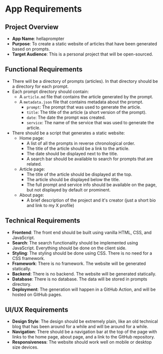 # App Requirements

## Project Overview
- **App Name**: hellaprompter
- **Purpose**: To create a static website of articles that have been generated based on prompts.
- **Target Audience**: This is a personal project that will be open-sourced.

## Functional Requirements
- There will be a directory of prompts (articles). In that directory should be a directory for each prompt.
- Each prompt directory should contain:
  - A `article.md` file that contains the article generated by the prompt.
  - A `metadata.json` file that contains metadata about the prompt.
    - `prompt`: The prompt that was used to generate the article.
    - `title`: The title of the article (a short version of the prompt).
    - `date`: The date the prompt was created.
    - `service`: The name of the service that was used to generate the article.
- There should be a script that generates a static website:
  - Home page:
    - A list of all the prompts in reverse chronological order.
    - The title of the article should be a link to the article.
    - The date should be displayed next to the title.
    - A search bar should be available to search for prompts that are related.
  - Article page:
    - The title of the article should be displayed at the top.
    - The article should be displayed below the title.
    - The full prompt and service info should be available on the page, but not displayed by default or prominent.
  - About page:
    - A brief description of the project and it's creator (just a short bio and link to my X profile)

## Technical Requirements
- **Frontend**: The front end should be built using vanilla HTML, CSS, and JavaScript.
- **Search**: The search functionality should be implemented using JavaScript. Everything should be done on the client side.
- **Styling**: The styling should be done using CSS. There is no need for a CSS framework.
- **Framework**: There is no framework. The website will be generated statically.
- **Backend**: There is no backend. The website will be generated statically.
- **Database**: There is no database. The data will be stored in prompts directory.
- **Deployment**: The generation will happen in a GitHub Action, and will be hosted on GitHub pages.

## UI/UX Requirements
- **Design Style**: The design should be extremely plain, like an old technical blog that has been around for a while and will be around for a while.
- **Navigation**: There should be a navigation bar at the top of the page with links to the home page, about page, and a link to the GitHub repository.
- **Responsiveness**: The website should work well on mobile or desktop size devices.